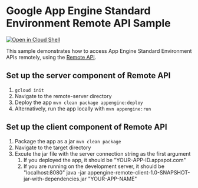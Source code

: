 # Google App Engine Standard Environment Remote API Sample

<a href="https://console.cloud.google.com/cloudshell/open?git_repo=https://github.com/GoogleCloudPlatform/java-docs-samples&page=editor&open_in_editor=appengine-java21/remote-README.md">
<img alt="Open in Cloud Shell" src ="http://gstatic.com/cloudssh/images/open-btn.png"></a>

This sample demonstrates how to access App Engine Standard Environment APIs remotely,
using the [Remote API](https://cloud.google.com/appengine/docs/java/tools/remoteapi).

## Set up the server component of Remote API
1. `gcloud init`
1. Navigate to the remote-server directory
1. Deploy the app
   `mvn clean package appengine:deploy`
1. Alternatively, run the app locally with
   `mvn appengine:run`
## Set up the client component of Remote API
1. Package the app as a jar
   `mvn clean package`
1. Navigate to the target directory
1. Excute the jar file with the server connection string as the first argument
   1. If you deployed the app, it should be "YOUR-APP-ID.appspot.com"
   1. If you are running on the development server, it should be "localhost:8080"
   java -jar appengine-remote-client-1.0-SNAPSHOT-jar-with-dependencies.jar "YOUR-APP-NAME"

